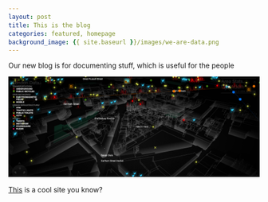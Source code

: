 ```yaml
---
layout: post
title: This is the blog
categories: featured, homepage
background_image: {{ site.baseurl }}/images/we-are-data.png
---
```

 
Our new blog is for documenting stuff, which is useful for the people

![we-are-data](/images/we-are-data.png)

[This](http://wearedata.watchdogs.com/) is a cool site you know?

<!-- The easiest way to make your first post is to edit this one. Go into /_posts/ and update the Hello World markdown file. For more instructions head over to the [Jekyll Now repository](https://github.com/barryclark/jekyll-now) on GitHub. -->
